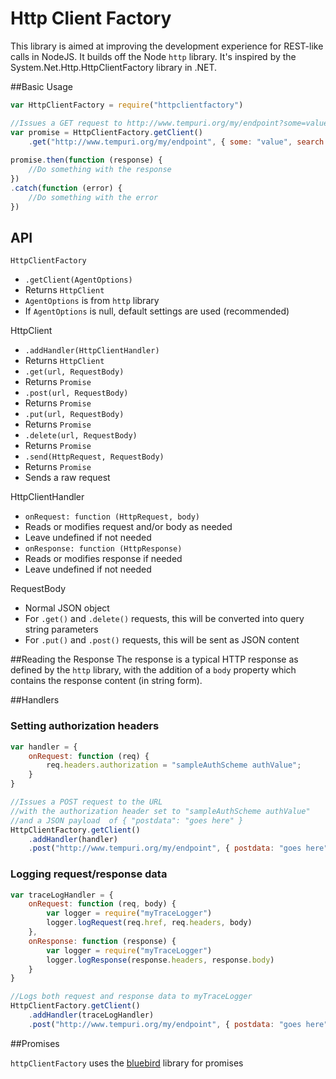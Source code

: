 # Http Client Factory

This library is aimed at improving the development experience for REST-like calls in
NodeJS. It builds off the Node `http` library. It's inspired by the 
System.Net.Http.HttpClientFactory library in .NET. 

##Basic Usage

```javascript
var HttpClientFactory = require("httpclientfactory")

//Issues a GET request to http://www.tempuri.org/my/endpoint?some=value&search=text
var promise = HttpClientFactory.getClient()
    .get("http://www.tempuri.org/my/endpoint", { some: "value", search: "text"})
  
promise.then(function (response) {
    //Do something with the response
})
.catch(function (error) {
    //Do something with the error
})
```

## API
`HttpClientFactory`
- `.getClient(AgentOptions)`
 - Returns `HttpClient`
 - `AgentOptions` is from `http` library
 - If `AgentOptions` is null, default settings are used (recommended)

HttpClient
- `.addHandler(HttpClientHandler)`
 - Returns `HttpClient`
- `.get(url, RequestBody)`
 - Returns `Promise`
- `.post(url, RequestBody)`
 - Returns `Promise`
- `.put(url, RequestBody)`
 - Returns `Promise`
- `.delete(url, RequestBody)`
 - Returns `Promise`
- `.send(HttpRequest, RequestBody)`
 - Returns `Promise`
 - Sends a raw request

HttpClientHandler
- `onRequest: function (HttpRequest, body)`
 - Reads or modifies request and/or body as needed
 - Leave undefined if not needed
- `onResponse: function (HttpResponse)`
 - Reads or modifies response if needed
 - Leave undefined if not needed
 
RequestBody
- Normal JSON object
- For `.get()` and `.delete()` requests, this will be converted into query string parameters
- For `.put()` and `.post()` requests, this will be sent as JSON content


##Reading the Response
The response is a typical HTTP response as defined by the `http` library,
with the addition of a `body` property which contains the response content
(in string form).


##Handlers

### Setting authorization headers
```javascript
var handler = {
    onRequest: function (req) {
        req.headers.authorization = "sampleAuthScheme authValue";
    }   
}

//Issues a POST request to the URL 
//with the authorization header set to "sampleAuthScheme authValue"
//and a JSON payload  of { "postdata": "goes here" }
HttpClientFactory.getClient()
    .addHandler(handler)
    .post("http://www.tempuri.org/my/endpoint", { postdata: "goes here" })
```

### Logging request/response data
```javascript
var traceLogHandler = {
    onRequest: function (req, body) {
        var logger = require("myTraceLogger")
        logger.logRequest(req.href, req.headers, body)
    },
    onResponse: function (response) {
        var logger = require("myTraceLogger")
        logger.logResponse(response.headers, response.body)
    } 
}

//Logs both request and response data to myTraceLogger
HttpClientFactory.getClient()
    .addHandler(traceLogHandler)
    .post("http://www.tempuri.org/my/endpoint", { postdata: "goes here" })
```

##Promises

`httpClientFactory` uses the [bluebird](http://www.npmjs.org/package/bluebird) library for promises